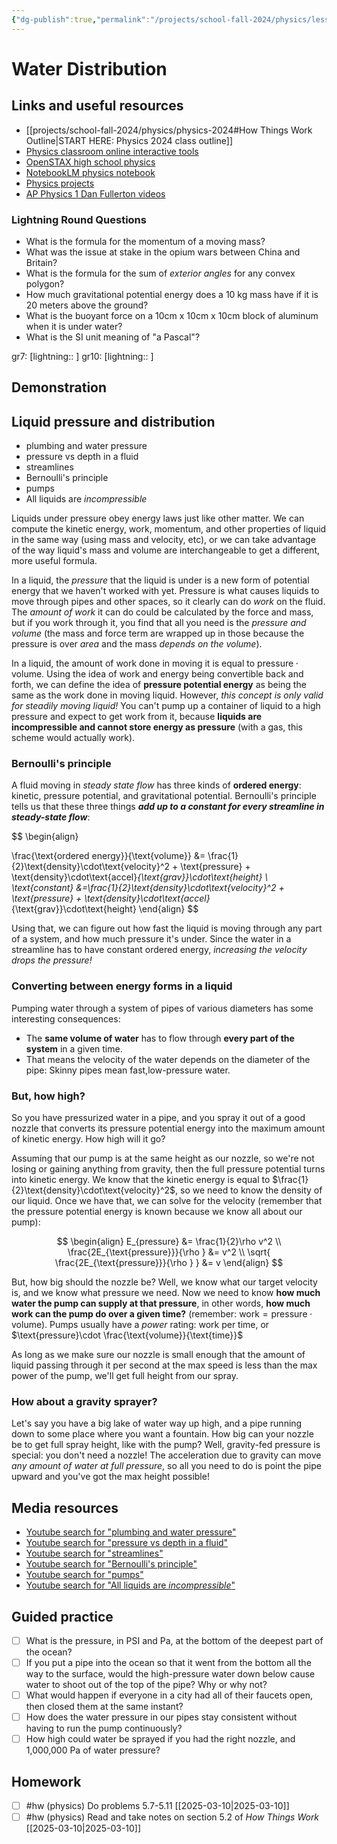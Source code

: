 ```yaml
---
{"dg-publish":true,"permalink":"/projects/school-fall-2024/physics/lessons/water-distribution/"}
---
```



#  Water Distribution

## Links and useful resources 

- [[projects/school-fall-2024/physics/physics-2024#How Things Work Outline\|START HERE: Physics 2024 class outline]]
- [Physics classroom online interactive tools](https://www.physicsclassroom.com/Lesson-Plans/Algebra-Based-Physics)
- [OpenSTAX high school physics](https://openstax.org/books/physics/pages/1-introduction)
- [NotebookLM physics notebook](https://notebooklm.google.com/notebook/94fe29f5-cebb-4621-9e03-d20110b7a978)
- [Physics projects](https://www.sciencebuddies.org/science-fair-projects/science-projects/physics/high-school)
- [AP Physics 1 Dan Fullerton videos](https://www.youtube.com/playlist?list=PLd2HWlWc-MsysWuL9ksneEM8cl5bk3bHH)



### Lightning Round Questions

- What is the formula for the momentum of a moving mass? 
- What was the issue at stake in the opium wars between China and Britain? 
- What is the formula for the sum of *exterior angles* for any convex polygon? 
- How much gravitational potential energy does a 10 kg mass have if it is 20 meters above the ground? 
- What is the buoyant force on a 10cm x 10cm x 10cm block of aluminum when it is under water? 
- What is the SI unit meaning of "a Pascal"? 

gr7: [lightning:: ]
gr10: [lightning:: ]

## Demonstration


## Liquid pressure and distribution

- plumbing and water pressure 
- pressure vs depth in a fluid 
- streamlines 
- Bernoulli's principle 
- pumps 
- All liquids are *incompressible* 

Liquids under pressure obey energy laws just like other matter. We can compute the kinetic energy, work, momentum, and other properties of liquid in the same way (using mass and velocity, etc), or we can take advantage of the way liquid's mass and volume are interchangeable to get a different, more useful formula.

In a liquid, the *pressure* that the liquid is under is a new form of potential energy that we haven't worked with yet. Pressure is what causes liquids to move through pipes and other spaces, so it clearly can do *work* on the fluid. The *amount of work* it can do could be calculated by the force and mass, but if you work through it, you find that all you need is the *pressure and volume* (the mass and force term are wrapped up in those because the pressure is over *area* and the mass *depends on the volume*).

In a liquid, the amount of work done in moving it is equal to $\text{pressure}\cdot\text{volume}$. Using the idea of work and energy being convertible back and forth, we can define the idea of **pressure potential energy** as being the same as the work done in moving liquid. However, *this concept is only valid for steadily moving liquid!* You can't pump up a container of liquid to a high pressure and expect to get work from it, because **liquids are incompressible and cannot store energy as pressure** (with a gas, this scheme would actually work).

### Bernoulli's principle

A fluid moving in *steady state flow* has three kinds of **ordered energy**: kinetic, pressure potential, and gravitational potential. Bernoulli's principle tells us that these three things ***add up to a constant for every streamline in steady-state flow***:

$$
\begin{align}

\frac{\text{ordered energy}}{\text{volume}} &= \frac{1}{2}\text{density}\cdot\text{velocity}^2 + \text{pressure} + \text{density}\cdot\text{accel}_{\text{grav}}\cdot\text{height} \\
\text{constant} &=\frac{1}{2}\text{density}\cdot\text{velocity}^2 + \text{pressure} + \text{density}\cdot\text{accel}_{\text{grav}}\cdot\text{height} 
\end{align}
$$

Using that, we can figure out how fast the liquid is moving through any part of a system, and how much pressure it's under. Since the water in a streamline has to have constant ordered energy, *increasing the velocity drops the pressure!* 

### Converting between energy forms in a liquid

Pumping water through a system of pipes of various diameters has some interesting consequences:
- The **same volume of water** has to flow through **every part of the system** in a given time.
- That means the velocity of the water depends on the diameter of the pipe: Skinny pipes mean fast,low-pressure water.

### But, how high?

So you have pressurized water in a pipe, and you spray it out of a good nozzle that converts its pressure potential energy into the maximum amount of kinetic energy. How high will it go?

Assuming that our pump is at the same height as our nozzle, so we're not losing or gaining anything from gravity, then the full pressure potential turns into kinetic energy. We know that the kinetic energy is equal to $\frac{1}{2}\text{density}\cdot\text{velocity}^2$, so we need to know the density of our liquid. Once we have that, we can solve for the velocity (remember that the pressure potential energy is known because we know all about our pump):

$$
\begin{align}
E_{pressure} &= \frac{1}{2}\rho v^2 \\
\frac{2E_{\text{pressure}}}{\rho } &= v^2 \\
\sqrt{ \frac{2E_{\text{pressure}}}{\rho } } &= v
\end{align}
$$

But, how big should the nozzle be? Well, we know what our target velocity is, and we know what pressure we need. Now we need to know **how much water the pump can supply at that pressure**, in other words, **how much work can the pump do over a given time?** (remember: $\text{work}=\text{pressure}\cdot\text{volume}$). Pumps usually have a *power* rating: work per time, or $\text{pressure}\cdot \frac{\text{volume}}{\text{time}}$

As long as we make sure our nozzle is small enough that the amount of liquid passing through it per second at the max speed is less than the max power of the pump, we'll get full height from our spray.


### How about a gravity sprayer?

Let's say you have a big lake of water way up high, and a pipe running down to some place where you want a fountain. How big can your nozzle be to get full spray height, like with the pump? Well, gravity-fed pressure is special: you don't need a nozzle! The acceleration due to gravity can move *any amount of water at full pressure*, so all you need to do is point the pipe upward and you've got the max height possible!


## Media resources

- [Youtube search for "plumbing and water pressure"](https://www.youtube.com/results?search_query=plumbing%20and%20water%20pressure) 
- [Youtube search for "pressure vs depth in a fluid"](https://www.youtube.com/results?search_query=pressure%20vs%20depth%20in%20a%20fluid) 
- [Youtube search for "streamlines"](https://www.youtube.com/results?search_query=streamlines) 
- [Youtube search for "Bernoulli's principle"](https://www.youtube.com/results?search_query=Bernoulli's%20principle) 
- [Youtube search for "pumps"](https://www.youtube.com/results?search_query=pumps) 
- [Youtube search for "All liquids are *incompressible*"](https://www.youtube.com/results?search_query=All%20liquids%20are%20*incompressible*) 

## Guided practice


- [ ] What is the pressure, in PSI and Pa, at the bottom of the deepest part of the ocean?  
- [ ] If you put a pipe into the ocean so that it went from the bottom all the way to the surface, would the high-pressure water down below cause water to shoot out of the top of the pipe? Why or why not?
- [ ] What would happen if everyone in a city had all of their faucets open, then closed them at the same instant?  
- [ ] How does the water pressure in our pipes stay consistent without having to run the pump continuously?  
- [ ] How high could water be sprayed if you had the right nozzle, and 1,000,000 Pa of water pressure?

## Homework

- [ ] #hw (physics) Do problems 5.7-5.11 [[2025-03-10\|2025-03-10]]
- [ ] #hw (physics) Read and take notes on section 5.2 of *How Things Work* [[2025-03-10\|2025-03-10]]
